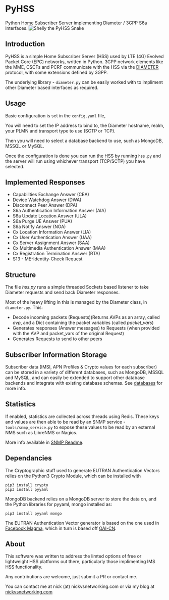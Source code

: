 # PyHSS

Python Home Subscriber Server implementing Diameter / 3GPP S6a Interfaces.
![Shelly the PyHSS Snake](https://gitlab.com/nickvsnetworking/pyhss/raw/master/lib/shelly.png)

## Introduction
PyHSS is a simple Home Subscriber Server (HSS) used by LTE (4G) Evolved Packet Core (EPC) networks, written in Python.
3GPP network elements like the MME, CSCFs and PCRF communicate with the HSS via the [DIAMETER](https://tools.ietf.org/html/rfc6733) protocol, with some extensions defined by 3GPP.

The underlying library - ``diameter.py`` can be easily worked with to impliment other Diameter based interfaces as required.

## Usage
Basic configuration is set in the ``config.yaml`` file,

You will need to set the IP address to bind to, the Diameter hostname, realm, your PLMN and transport type to use (SCTP or TCP).

Then you will need to select a database backend to use, such as MongoDB, MSSQL or MySQL.

Once the configuration is done you can run the HSS by running ``hss.py`` and the server will run using whichever transport (TCP/SCTP) you have selected.

## Implemented Responses 
 * Capabilities Exchange Answer (CEA)
 * Device Watchdog Answer (DWA)
 * Disconnect Peer Answer (DPA)
 * S6a Authentication Information Answer (AIA)
 * S6a Update Location Answer (ULA)
 * S6a Purge UE Answer (PUA)
 * S6a Notify Answer (NOA)
 * Cx Location Information Answer (LIA)
 * Cx User Authentication Answer (UAA)
 * Cx Server Assignment Answer (SAA)
 * Cx Multimedia Authentication Answer (MAA)
 * Cx Registration Termination Answer (RTA)
 * S13 - ME-Identity-Check Request

 
## Structure
The file *hss.py* runs a simple threaded Sockets based listener to take Diameter requests and send back Diameter responses.

Most of the heavy lifting in this is managed by the Diameter class, in ``diameter.py``. This:
 * Decode incoming packets (Requests)(Returns AVPs as an array, called *avp*, and a Dict containing the packet variables (called *packet_vars*)
 * Generates responses (Answer messages) to Requests (when provided with the AVP and packet_vars of the original Request)
 * Generates Requests to send to other peers
 

 
## Subscriber Information Storage
Subscriber data (IMSI, APN Profiles & Crypto values for each subscriber) can be stored in a variety of different databases, such as MongoDB, MSSQL and MySQL, and can easily be extended to support other database backends and integrate with existing database schemas.
See [databases](docs/databases.md) for more info.

## Statistics
If enabled, statistics are collected across threads using Redis.
These keys and values are then able to be read by an SNMP service - ``tools/snmp_service.py`` to expose these values to be read by an external NMS such as LibreNMS or Nagios.

More info available in [SNMP Readme](docs/SNMP_README.md).



## Dependancies 
The Cryptographic stuff used to generate EUTRAN Authentication Vectors relies on the Python3 Crypto Module, which can be installed with 
```
pip3 install crypto
pip3 install pyyaml
```

MongoDB backend relies on a MongoDB server to store the data on, and the Python libraries for pyyaml, mongo installed as:
```
pip3 install pyyaml mongo
```

The EUTRAN Authentication Vector generator is based on the one used in [Facebook Magma](https://github.com/facebookincubator/magma), which in turn is based off [OAI-CN](https://github.com/OPENAIRINTERFACE/openair-cn).

## About
This software was written to address the limted options of free or lightweight HSS platforms out there, particularly those implimenting IMS HSS functionality.

Any contributions are welcome, just submit a PR or contact me.

You can contact me at nick (at) nickvsnetworking.com or via my blog at [nickvsnetworking.com](https://nickvsnetworking.com)
